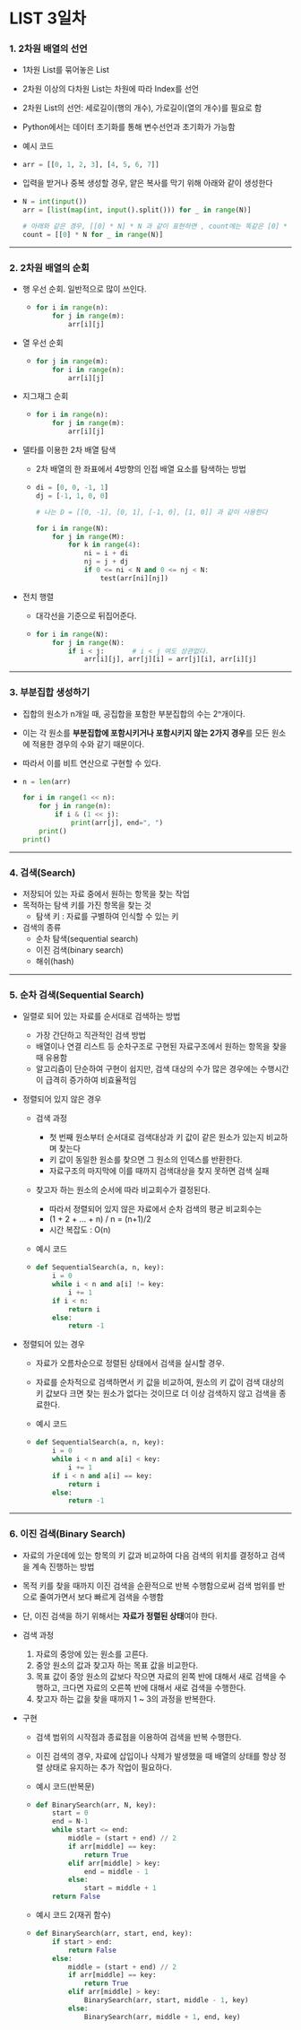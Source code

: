 # LIST 3일차

### 1. 2차원 배열의 선언

- 1차원 List를 묶어놓은 List

- 2차원 이상의 다차원 List는 차원에 따라 Index를 선언

- 2차원 List의 선언: 세로길이(행의 개수), 가로길이(열의 개수)를 필요로 함

- Python에서는 데이터 초기화를 통해 변수선언과 초기화가 가능함

- 예시 코드

- ```python
  arr = [[0, 1, 2, 3], [4, 5, 6, 7]]
  ```

- 입력을 받거나 중복 생성할 경우, 얕은 복사를 막기 위해 아래와 같이 생성한다

- ```python
  N = int(input())
  arr = [list(map(int, input().split())) for _ in range(N)]
  
  # 아래와 같은 경우, [[0] * N] * N 과 같이 표현하면 , count에는 똑같은 [0] * N 이 N개 만큼 생성되어 다른 행의 값을 수정 하면 모든 행의 값이 동일하게 수정된다.
  count = [[0] * N for _ in range(N)]
  ```



---

### 2. 2차원 배열의 순회

- 행 우선 순회. 일반적으로 많이 쓰인다.

  - ```python
    for i in range(n):
        for j in range(m):
            arr[i][j]
    ```

- 열 우선 순회

  - ```python
    for j in range(m):
        for i in range(n):
            arr[i][j]
    ```

- 지그재그 순회

  - ```python
    for i in range(n):
        for j in range(m):
            arr[i][j]
    ```

- 델타를 이용한 2차 배열 탐색

  - 2차 배열의 한 좌표에서 4방향의 인접 배열 요소를 탐색하는 방법

  - ```python
    di = [0, 0, -1, 1]
    dj = [-1, 1, 0, 0]
    
    # 나는 D = [[0, -1], [0, 1], [-1, 0], [1, 0]] 과 같이 사용한다
    
    for i in range(N):
        for j in range(M):
            for k in range(4):
                ni = i + di
                nj = j + dj
                if 0 <= ni < N and 0 <= nj < N:
                    test(arr[ni][nj])
    ```

- 전치 행렬

  - 대각선을 기준으로 뒤집어준다.

  - ```python
    for i in range(N):
        for j in range(N):
            if i < j:		# i < j 여도 상관없다.
                arr[i][j], arr[j][i] = arr[j][i], arr[i][j]
    ```



---

### 3. 부분집합 생성하기

- 집합의 원소가 n개일 때, 공집합을 포함한 부분집합의 수는 2ⁿ개이다.

- 이는 각 원소를 **부분집합에 포함시키거나 포함시키지 않는 2가지 경우**를 모든 원소에 적용한 경우의 수와 같기 때문이다.

- 따라서 이를 비트 연산으로 구현할 수 있다.

- ```python
  n = len(arr)
  
  for i in range(1 << n):
      for j in range(n):
          if i & (1 << j):
              print(arr[j], end=", ")
      print()
  print()
  ```





---

### 4. 검색(Search)

- 저장되어 있는 자료 중에서 원하는 항목을 찾는 작업
- 목적하는 탐색 키를 가진 항목을 찾는 것
  - 탐색 키 : 자료를 구별하여 인식할 수 있는 키
- 검색의 종류
  - 순차 탐색(sequential search)
  - 이진 검색(binary search)
  - 해쉬(hash)



---

### 5. 순차 검색(Sequential Search)

- 일렬로 되어 있는 자료를 순서대로 검색하는 방법

  - 가장 간단하고 직관적인 검색 방법
  - 배열이나 연결 리스트 등 순차구조로 구현된 자료구조에서 원하는 항목을 찾을 때 유용함
  - 알고리즘이 단순하여 구현이 쉽지만, 검색 대상의 수가 많은 경우에는 수행시간이 급격히 증가하여 비효율적임

- 정렬되어 있지 않은 경우

  - 검색 과정

    - 첫 번째 원소부터 순서대로 검색대상과 키 값이 같은 원소가 있는지 비교하며 찾는다
    - 키 값이 동일한 원소를 찾으면 그 원소의 인덱스를 반환한다.
    - 자료구조의 마지막에 이를 때까지 검색대상을 찾지 못하면 검색 실패

  - 찾고자 하는 원소의 순서에 따라 비교회수가 결정된다.

    - 따라서 정렬되어 있지 않은 자료에서 순차 검색의 평균 비교회수는
    - (1 + 2 + ... + n) / n = (n+1)/2
    - 시간 복잡도 : O(n)

  - 예시 코드

  - ```python
    def SequentialSearch(a, n, key):
        i = 0
        while i < n and a[i] != key:
            i += 1
        if i < n:
            return i
        else:
            return -1
    ```

- 정렬되어 있는 경우

  - 자료가 오름차순으로 정렬된 상태에서 검색을 실시할 경우.

  - 자료를 순차적으로 검색하면서 키 값을 비교하여, 원소의 키 값이 검색 대상의 키 값보다 크면 찾는 원소가 없다는 것이므로 더 이상 검색하지 않고 검색을 종료한다.

  - 예시 코드

  - ```python
    def SequentialSearch(a, n, key):
        i = 0
        while i < n and a[i] < key:
            i += 1
        if i < n and a[i] == key:
            return i
        else:
            return -1
    ```



---

### 6. 이진 검색(Binary Search)

- 자료의 가운데에 있는 항목의 키 값과 비교하여 다음 검색의 위치를 결정하고 검색을 계속 진행하는 방법

- 목적 키를 찾을 때까지 이진 검색을 순환적으로 반복 수행함으로써 검색 범위를 반으로 줄여가면서 보다 빠르게 검색을 수행함

- 단, 이진 검색을 하기 위해서는 **자료가 정렬된 상태**여야 한다.

- 검색 과정

  1. 자료의 중앙에 있는 원소를 고른다.
  2. 중앙 원소의 값과 찾고자 하는 목표 값을 비교한다.
  3. 목표 값이 중앙 원소의 값보다 작으면 자료의 왼쪽 반에 대해서 새로 검색을 수행하고, 크다면 자료의 오른쪽 반에 대해서 새로 검색을 수행한다.
  4. 찾고자 하는 값을 찾을 때까지 1 ~ 3의 과정을 반복한다.

- 구현

  - 검색 범위의 시작점과 종료점을 이용하여 검색을 반복 수행한다.

  - 이진 검색의 경우, 자료에 삽입이나 삭제가 발생했을 때 배열의 상태를 항상 정렬 상태로 유지하는 추가 작업이 필요하다.

  - 예시 코드(반복문)

  - ```python
    def BinarySearch(arr, N, key):
        start = 0
        end = N-1
        while start <= end:
            middle = (start + end) // 2
            if arr[middle] == key:
                return True
            elif arr[middle] > key:
                end = middle - 1
            else:
                start = middle + 1
        return False
    ```

  - 예시 코드 2(재귀 함수)

  - ```python
    def BinarySearch(arr, start, end, key):
        if start > end:
            return False
        else:
            middle = (start + end) // 2
            if arr[middle] == key:
                return True
            elif arr[middle] > key:
                BinarySearch(arr, start, middle - 1, key)
            else:
                BinarySearch(arr, middle + 1, end, key)
    ```